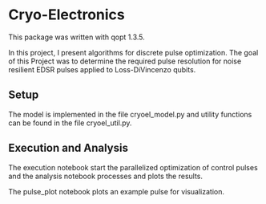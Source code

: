
# Cryo-Electronics

This package was written with qopt 1.3.5.

In this project, I present algorithms for discrete pulse optimization. The 
goal of this Project was to determine the required pulse resolution for 
noise resilient EDSR pulses applied to Loss-DiVincenzo qubits.

## Setup

The model is implemented in the file cryoel_model.py and utility functions
can be found in the file cryoel_util.py.

## Execution and Analysis

The execution notebook start the parallelized optimization of control pulses
and the analysis notebook processes and plots the results.

The pulse_plot notebook plots an example pulse for visualization.
